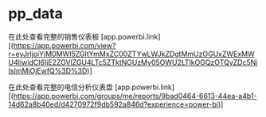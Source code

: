 # pp_data
在此处查看完整的销售仪表板
[app.powerbi.link][(https://app.powerbi.com/view?r=eyJrIjoiYjM0MWI5ZGItYmMxZC00ZTYwLWJkZDgtMmUzOGUxZWExMWU4IiwidCI6IjE2ZGVlZGU4LTc5ZTktNGUzMy05OWU2LTlkOGQzOTQyZDc5NiIsImMiOjEwfQ%3D%3D)]

在此处查看完整的电信分析仪表盘
[app.powerbi.link][(https://app.powerbi.com/groups/me/reports/9bad0464-6613-44ea-a4b1-14d62a8b40ed/d4270972f9db592a846d?experience=power-bi)]
